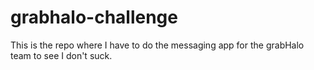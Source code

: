 grabhalo-challenge
==================

This is the repo where I have to do the messaging app for the grabHalo team to see I don't suck.
